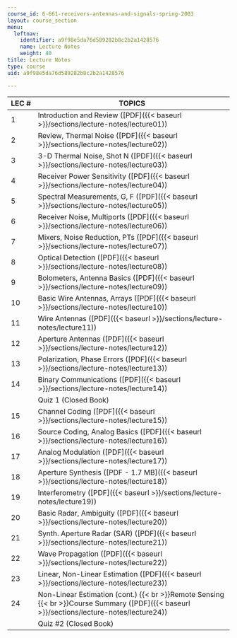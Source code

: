 ```yaml
---
course_id: 6-661-receivers-antennas-and-signals-spring-2003
layout: course_section
menu:
  leftnav:
    identifier: a9f98e5da76d589282b8c2b2a1428576
    name: Lecture Notes
    weight: 40
title: Lecture Notes
type: course
uid: a9f98e5da76d589282b8c2b2a1428576

---
```


| LEC # | TOPICS |
| --- | --- |
| 1 | Introduction and Review ([PDF]({{< baseurl >}}/sections/lecture-notes/lecture01)) |
| 2 | Review, Thermal Noise ([PDF]({{< baseurl >}}/sections/lecture-notes/lecture02)) |
| 3 | 3-D Thermal Noise, Shot N ([PDF]({{< baseurl >}}/sections/lecture-notes/lecture03)) |
| 4 | Receiver Power Sensitivity ([PDF]({{< baseurl >}}/sections/lecture-notes/lecture04)) |
| 5 | Spectral Measurements, G, F ([PDF]({{< baseurl >}}/sections/lecture-notes/lecture05)) |
| 6 | Receiver Noise, Multiports ([PDF]({{< baseurl >}}/sections/lecture-notes/lecture06)) |
| 7 | Mixers, Noise Reduction, PTs ([PDF]({{< baseurl >}}/sections/lecture-notes/lecture07)) |
| 8 | Optical Detection ([PDF]({{< baseurl >}}/sections/lecture-notes/lecture08)) |
| 9 | Bolometers, Antenna Basics ([PDF]({{< baseurl >}}/sections/lecture-notes/lecture09)) |
| 10 | Basic Wire Antennas, Arrays ([PDF]({{< baseurl >}}/sections/lecture-notes/lecture10)) |
| 11 | Wire Antennas ([PDF]({{< baseurl >}}/sections/lecture-notes/lecture11)) |
| 12 | Aperture Antennas ([PDF]({{< baseurl >}}/sections/lecture-notes/lecture12)) |
| 13 | Polarization, Phase Errors ([PDF]({{< baseurl >}}/sections/lecture-notes/lecture13)) |
| 14 | Binary Communications ([PDF]({{< baseurl >}}/sections/lecture-notes/lecture14)) |
| &nbsp; | Quiz 1 (Closed Book) |
| 15 | Channel Coding ([PDF]({{< baseurl >}}/sections/lecture-notes/lecture15)) |
| 16 | Source Coding, Analog Basics ([PDF]({{< baseurl >}}/sections/lecture-notes/lecture16)) |
| 17 | Analog Modulation ([PDF]({{< baseurl >}}/sections/lecture-notes/lecture17)) |
| 18 | Aperture Synthesis ([PDF - 1.7 MB]({{< baseurl >}}/sections/lecture-notes/lecture18)) |
| 19 | Interferometry ([PDF]({{< baseurl >}}/sections/lecture-notes/lecture19)) |
| 20 | Basic Radar, Ambiguity ([PDF]({{< baseurl >}}/sections/lecture-notes/lecture20)) |
| 21 | Synth. Aperture Radar (SAR) ([PDF]({{< baseurl >}}/sections/lecture-notes/lecture21)) |
| 22 | Wave Propagation ([PDF]({{< baseurl >}}/sections/lecture-notes/lecture22)) |
| 23 | Linear, Non-Linear Estimation ([PDF]({{< baseurl >}}/sections/lecture-notes/lecture23)) |
| 24 | Non-Linear Estimation (cont.)  {{< br >}}Remote Sensing  {{< br >}}Course Summary ([PDF]({{< baseurl >}}/sections/lecture-notes/lecture24)) |
| &nbsp; | Quiz #2 (Closed Book)